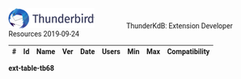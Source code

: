 <style>
@import url('https://fonts.googleapis.com/css?family=Roboto|Roboto+Condensed|Roboto+Mono&display=swap');

body {
	font-family: 'Roboto';
}

</style>

<link rel="stylesheet" href="{{ '/css/site.css' | relative_url }}" />
<link rel="stylesheet" href="./docs/css/main.css" />
<link rel="stylesheet" href="/docs/css/xpi-search.css" />

<div class="search-banner">	
	<img class="banner-image" src='/docs/images/Thunderbird-Banner.png'
		style="padding-right: 60px; height: 40px; width: 170px" />
	<label class="banner-header">ThunderKdB: Extension Developer Resources</label>
	<label class="banner-header-rt">2019-09-24</label>
</div>

| # | Id | Name | Ver | Date | Users | Min | Max | Compatibility |
|---: |---: |---|---: |---: |---: |---: |---: |---|
__ext-table-tb68__



